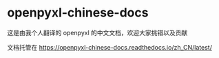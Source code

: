 # openpyxl-chinese-docs
这是由我个人翻译的 openpyxl 的中文文档，欢迎大家挑错以及贡献

文档托管在 https://openpyxl-chinese-docs.readthedocs.io/zh_CN/latest/
